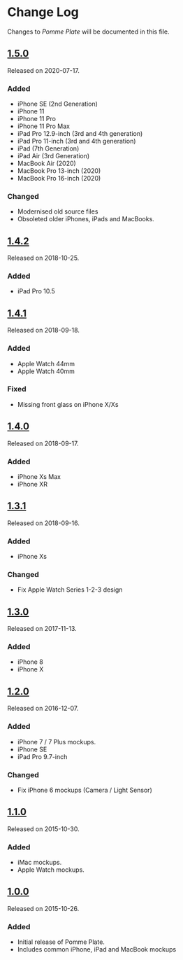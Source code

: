 # Change Log
Changes to _Pomme Plate_ will be documented in this file.

## [1.5.0](https://github.com/ephread/PommePlate/releases/tag/1.5.0)
Released on 2020-07-17.

### Added
- iPhone SE (2nd Generation)
- iPhone 11
- iPhone 11 Pro
- iPhone 11 Pro Max
- iPad Pro 12.9-inch (3rd and 4th generation)
- iPad Pro 11-inch (3rd and 4th generation)
- iPad (7th Generation)
- iPad Air (3rd Generation)
- MacBook Air (2020)
- MacBook Pro 13-inch (2020)
- MacBook Pro 16-inch (2020)

### Changed
- Modernised old source files
- Obsoleted older iPhones, iPads and MacBooks.

## [1.4.2](https://github.com/ephread/PommePlate/releases/tag/1.4.2)
Released on 2018-10-25.

### Added
- iPad Pro 10.5

## [1.4.1](https://github.com/ephread/PommePlate/releases/tag/1.4.1)
Released on 2018-09-18.

### Added
- Apple Watch 44mm
- Apple Watch 40mm

### Fixed
- Missing front glass on iPhone X/Xs

## [1.4.0](https://github.com/ephread/PommePlate/releases/tag/1.4.0)
Released on 2018-09-17.

### Added
- iPhone Xs Max
- iPhone XR

## [1.3.1](https://github.com/ephread/PommePlate/releases/tag/1.3.1)
Released on 2018-09-16.

### Added
- iPhone Xs

### Changed
- Fix Apple Watch Series 1-2-3 design

## [1.3.0](https://github.com/ephread/PommePlate/releases/tag/1.3.0)
Released on 2017-11-13.

### Added
- iPhone 8
- iPhone X

## [1.2.0](https://github.com/ephread/PommePlate/releases/tag/1.2.0)
Released on 2016-12-07.

### Added
- iPhone 7 / 7 Plus mockups.
- iPhone SE
- iPad Pro 9.7-inch

### Changed
- Fix iPhone 6 mockups (Camera / Light Sensor)

## [1.1.0](https://github.com/ephread/PommePlate/releases/tag/1.1.0)
Released on 2015-10-30.

### Added
- iMac mockups.
- Apple Watch mockups.

## [1.0.0](https://github.com/ephread/PommePlate/releases/tag/1.0.0)
Released on 2015-10-26.

### Added
- Initial release of Pomme Plate.
- Includes common iPhone, iPad and MacBook mockups